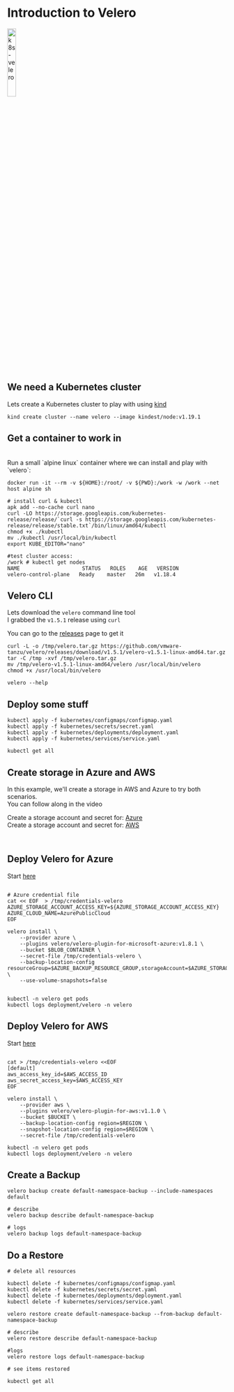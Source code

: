 # Introduction to Velero

<a href="https://youtu.be/zybLTQER0yY" title="k8s-velero"><img src="https://i.ytimg.com/vi/zybLTQER0yY/hqdefault.jpg" width="20%" alt="k8s-velero" /></a> 

## We need a Kubernetes cluster

Lets create a Kubernetes cluster to play with using [kind](https://kind.sigs.k8s.io/docs/user/quick-start/)

```
kind create cluster --name velero --image kindest/node:v1.19.1
```

## Get a container to work in
<br/>
Run a small `alpine linux` container where we can install and play with `velero`: <br/>

```
docker run -it --rm -v ${HOME}:/root/ -v ${PWD}:/work -w /work --net host alpine sh

# install curl & kubectl
apk add --no-cache curl nano
curl -LO https://storage.googleapis.com/kubernetes-release/release/`curl -s https://storage.googleapis.com/kubernetes-release/release/stable.txt`/bin/linux/amd64/kubectl
chmod +x ./kubectl
mv ./kubectl /usr/local/bin/kubectl
export KUBE_EDITOR="nano"

#test cluster access:
/work # kubectl get nodes
NAME                    STATUS   ROLES    AGE   VERSION
velero-control-plane   Ready    master   26m   v1.18.4

```

## Velero CLI

Lets download the `velero` command line tool <br/>
I grabbed the `v1.5.1` release using `curl`

You can go to the [releases](https://github.com/vmware-tanzu/velero/releases/tag/v1.5.1) page to get it

```
curl -L -o /tmp/velero.tar.gz https://github.com/vmware-tanzu/velero/releases/download/v1.5.1/velero-v1.5.1-linux-amd64.tar.gz 
tar -C /tmp -xvf /tmp/velero.tar.gz
mv /tmp/velero-v1.5.1-linux-amd64/velero /usr/local/bin/velero
chmod +x /usr/local/bin/velero

velero --help
```


## Deploy some stuff

```
kubectl apply -f kubernetes/configmaps/configmap.yaml
kubectl apply -f kubernetes/secrets/secret.yaml
kubectl apply -f kubernetes/deployments/deployment.yaml
kubectl apply -f kubernetes/services/service.yaml

kubectl get all 
```

## Create storage in Azure and AWS

In this example, we'll create a storage in AWS and Azure to try both scenarios.</br>
You can follow along in the video </br>

Create a storage account and secret for: [Azure](./azure.md) </br>
Create a storage account and secret for: [AWS](./aws.md) </br>

```


```
## Deploy Velero for Azure

Start [here](./azure.md) </br>

```

# Azure credential file
cat << EOF  > /tmp/credentials-velero
AZURE_STORAGE_ACCOUNT_ACCESS_KEY=${AZURE_STORAGE_ACCOUNT_ACCESS_KEY}
AZURE_CLOUD_NAME=AzurePublicCloud
EOF

velero install \
    --provider azure \
    --plugins velero/velero-plugin-for-microsoft-azure:v1.8.1 \
    --bucket $BLOB_CONTAINER \
    --secret-file /tmp/credentials-velero \
    --backup-location-config resourceGroup=$AZURE_BACKUP_RESOURCE_GROUP,storageAccount=$AZURE_STORAGE_ACCOUNT_NAME,storageAccountKeyEnvVar=AZURE_STORAGE_ACCOUNT_ACCESS_KEY,subscriptionId=$AZURE_BACKUP_SUBSCRIPTION_ID \
    --use-volume-snapshots=false


kubectl -n velero get pods
kubectl logs deployment/velero -n velero

```

## Deploy Velero for AWS

Start [here](./aws.md)

```

cat > /tmp/credentials-velero <<EOF
[default]
aws_access_key_id=$AWS_ACCESS_ID
aws_secret_access_key=$AWS_ACCESS_KEY
EOF

velero install \
    --provider aws \
    --plugins velero/velero-plugin-for-aws:v1.1.0 \
    --bucket $BUCKET \
    --backup-location-config region=$REGION \
    --snapshot-location-config region=$REGION \
    --secret-file /tmp/credentials-velero

kubectl -n velero get pods
kubectl logs deployment/velero -n velero

```

## Create a Backup 

```
velero backup create default-namespace-backup --include-namespaces default

# describe
velero backup describe default-namespace-backup

# logs
velero backup logs default-namespace-backup
```

## Do a Restore

```
# delete all resources

kubectl delete -f kubernetes/configmaps/configmap.yaml
kubectl delete -f kubernetes/secrets/secret.yaml
kubectl delete -f kubernetes/deployments/deployment.yaml
kubectl delete -f kubernetes/services/service.yaml

velero restore create default-namespace-backup --from-backup default-namespace-backup

# describe
velero restore describe default-namespace-backup

#logs 
velero restore logs default-namespace-backup

# see items restored

kubectl get all
```
